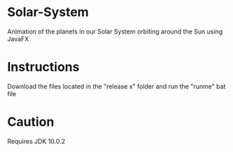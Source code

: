 # Solar-System
Animation of the planets in our Solar System orbiting around the Sun using JavaFX

# Instructions
Download the files located in the "release x" folder and run the "runme" bat file

# Caution
Requires JDK 10.0.2
